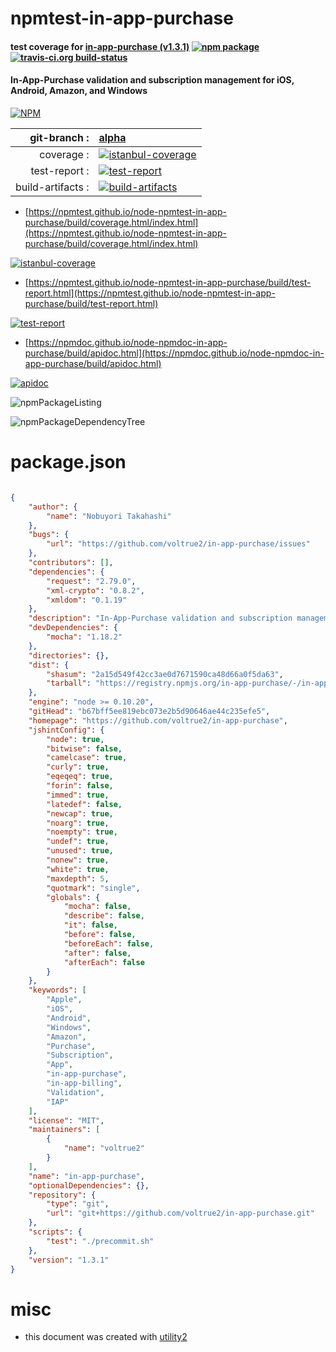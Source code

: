 # npmtest-in-app-purchase

#### test coverage for  [in-app-purchase (v1.3.1)](https://github.com/voltrue2/in-app-purchase)  [![npm package](https://img.shields.io/npm/v/npmtest-in-app-purchase.svg?style=flat-square)](https://www.npmjs.org/package/npmtest-in-app-purchase) [![travis-ci.org build-status](https://api.travis-ci.org/npmtest/node-npmtest-in-app-purchase.svg)](https://travis-ci.org/npmtest/node-npmtest-in-app-purchase)

#### In-App-Purchase validation and subscription management for iOS, Android, Amazon, and Windows

[![NPM](https://nodei.co/npm/in-app-purchase.png?downloads=true&downloadRank=true&stars=true)](https://www.npmjs.com/package/in-app-purchase)

| git-branch : | [alpha](https://github.com/npmtest/node-npmtest-in-app-purchase/tree/alpha)|
|--:|:--|
| coverage : | [![istanbul-coverage](https://npmtest.github.io/node-npmtest-in-app-purchase/build/coverage.badge.svg)](https://npmtest.github.io/node-npmtest-in-app-purchase/build/coverage.html/index.html)|
| test-report : | [![test-report](https://npmtest.github.io/node-npmtest-in-app-purchase/build/test-report.badge.svg)](https://npmtest.github.io/node-npmtest-in-app-purchase/build/test-report.html)|
| build-artifacts : | [![build-artifacts](https://npmtest.github.io/node-npmtest-in-app-purchase/glyphicons_144_folder_open.png)](https://github.com/npmtest/node-npmtest-in-app-purchase/tree/gh-pages/build)|

- [https://npmtest.github.io/node-npmtest-in-app-purchase/build/coverage.html/index.html](https://npmtest.github.io/node-npmtest-in-app-purchase/build/coverage.html/index.html)

[![istanbul-coverage](https://npmtest.github.io/node-npmtest-in-app-purchase/build/screenCapture.buildCi.browser.%252Ftmp%252Fbuild%252Fcoverage.lib.html.png)](https://npmtest.github.io/node-npmtest-in-app-purchase/build/coverage.html/index.html)

- [https://npmtest.github.io/node-npmtest-in-app-purchase/build/test-report.html](https://npmtest.github.io/node-npmtest-in-app-purchase/build/test-report.html)

[![test-report](https://npmtest.github.io/node-npmtest-in-app-purchase/build/screenCapture.buildCi.browser.%252Ftmp%252Fbuild%252Ftest-report.html.png)](https://npmtest.github.io/node-npmtest-in-app-purchase/build/test-report.html)

- [https://npmdoc.github.io/node-npmdoc-in-app-purchase/build/apidoc.html](https://npmdoc.github.io/node-npmdoc-in-app-purchase/build/apidoc.html)

[![apidoc](https://npmdoc.github.io/node-npmdoc-in-app-purchase/build/screenCapture.buildCi.browser.%252Ftmp%252Fbuild%252Fapidoc.html.png)](https://npmdoc.github.io/node-npmdoc-in-app-purchase/build/apidoc.html)

![npmPackageListing](https://npmtest.github.io/node-npmtest-in-app-purchase/build/screenCapture.npmPackageListing.svg)

![npmPackageDependencyTree](https://npmtest.github.io/node-npmtest-in-app-purchase/build/screenCapture.npmPackageDependencyTree.svg)



# package.json

```json

{
    "author": {
        "name": "Nobuyori Takahashi"
    },
    "bugs": {
        "url": "https://github.com/voltrue2/in-app-purchase/issues"
    },
    "contributors": [],
    "dependencies": {
        "request": "2.79.0",
        "xml-crypto": "0.8.2",
        "xmldom": "0.1.19"
    },
    "description": "In-App-Purchase validation and subscription management for iOS, Android, Amazon, and Windows",
    "devDependencies": {
        "mocha": "1.18.2"
    },
    "directories": {},
    "dist": {
        "shasum": "2a15d549f42cc3ae0d7671590ca48d66a0f5da63",
        "tarball": "https://registry.npmjs.org/in-app-purchase/-/in-app-purchase-1.3.1.tgz"
    },
    "engine": "node >= 0.10.20",
    "gitHead": "b67bff5ee819ebc073e2b5d90646ae44c235efe5",
    "homepage": "https://github.com/voltrue2/in-app-purchase",
    "jshintConfig": {
        "node": true,
        "bitwise": false,
        "camelcase": true,
        "curly": true,
        "eqeqeq": true,
        "forin": false,
        "immed": true,
        "latedef": false,
        "newcap": true,
        "noarg": true,
        "noempty": true,
        "undef": true,
        "unused": true,
        "nonew": true,
        "white": true,
        "maxdepth": 5,
        "quotmark": "single",
        "globals": {
            "mocha": false,
            "describe": false,
            "it": false,
            "before": false,
            "beforeEach": false,
            "after": false,
            "afterEach": false
        }
    },
    "keywords": [
        "Apple",
        "iOS",
        "Android",
        "Windows",
        "Amazon",
        "Purchase",
        "Subscription",
        "App",
        "in-app-purchase",
        "in-app-billing",
        "Validation",
        "IAP"
    ],
    "license": "MIT",
    "maintainers": [
        {
            "name": "voltrue2"
        }
    ],
    "name": "in-app-purchase",
    "optionalDependencies": {},
    "repository": {
        "type": "git",
        "url": "git+https://github.com/voltrue2/in-app-purchase.git"
    },
    "scripts": {
        "test": "./precommit.sh"
    },
    "version": "1.3.1"
}
```



# misc
- this document was created with [utility2](https://github.com/kaizhu256/node-utility2)
